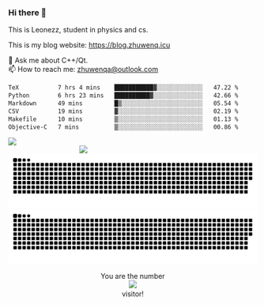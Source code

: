 ### Hi there 👋

<!--
**Leonezz/Leonezz** is a ✨ _special_ ✨ repository because its `README.md` (this file) appears on your GitHub profile.

Here are some ideas to get you started:

-->

This is Leonezz, student in physics and cs.

This is my blog website: https://blog.zhuwenq.icu

💬 Ask me about C++/Qt. \
📫 How to reach me: zhuwenqa@outlook.com

<!--START_SECTION:waka-->

```text
TeX           7 hrs 4 mins    ███████████▓░░░░░░░░░░░░░   47.22 %
Python        6 hrs 23 mins   ██████████▓░░░░░░░░░░░░░░   42.66 %
Markdown      49 mins         █▒░░░░░░░░░░░░░░░░░░░░░░░   05.54 %
CSV           19 mins         ▓░░░░░░░░░░░░░░░░░░░░░░░░   02.19 %
Makefile      10 mins         ▒░░░░░░░░░░░░░░░░░░░░░░░░   01.13 %
Objective-C   7 mins          ▒░░░░░░░░░░░░░░░░░░░░░░░░   00.86 %
```

<!--END_SECTION:waka-->

<img width="440px" align="left" src="https://github-readme-stats.vercel.app/api?username=Leonezz&count_private=true&show_icons=true&include_all_commits=true&theme=vue"/>
<img width="360px" align="right" src="https://github-readme-stats.vercel.app/api/top-langs/?username=Leonezz&hide=TeX&layout=compact&theme=vue"/>

![GitHub Snake Light](https://raw.githubusercontent.com/Leonezz/Leonezz/output/github-contribution-grid-snake-light.svg#gh-light-mode-only)![GitHub Snake dark](https://raw.githubusercontent.com/Leonezz/Leonezz/output/github-contribution-grid-snake-dark.svg#gh-dark-mode-only)

<p align="center">
  You are the number</br> 
  <img src="https://profile-counter.glitch.me/leonezz/count.svg" /></br>
  visitor!
</p>
